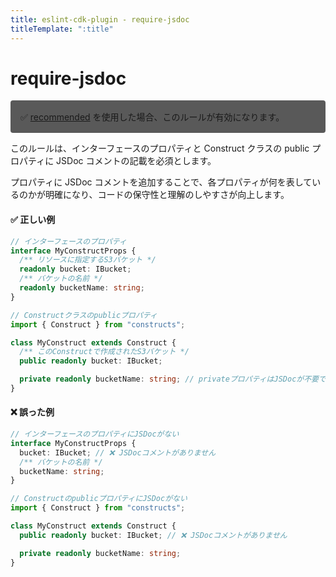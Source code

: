 ```yaml
---
title: eslint-cdk-plugin - require-jsdoc
titleTemplate: ":title"
---
```


# require-jsdoc

<div style="margin-top: 16px; background-color: #595959; padding: 16px; border-radius: 4px;">
    ✅ <a href="/ja/rules/#recommended-rules">recommended</a>
  を使用した場合、このルールが有効になります。
</div>

このルールは、インターフェースのプロパティと Construct クラスの public プロパティに JSDoc コメントの記載を必須とします。

プロパティに JSDoc コメントを追加することで、各プロパティが何を表しているのかが明確になり、コードの保守性と理解のしやすさが向上します。

#### ✅ 正しい例

```ts
// インターフェースのプロパティ
interface MyConstructProps {
  /** リソースに指定するS3バケット */
  readonly bucket: IBucket;
  /** バケットの名前 */
  readonly bucketName: string;
}

// Constructクラスのpublicプロパティ
import { Construct } from "constructs";

class MyConstruct extends Construct {
  /** このConstructで作成されたS3バケット */
  public readonly bucket: IBucket;

  private readonly bucketName: string; // privateプロパティはJSDocが不要です
}
```

#### ❌ 誤った例

```ts
// インターフェースのプロパティにJSDocがない
interface MyConstructProps {
  bucket: IBucket; // ❌ JSDocコメントがありません
  /** バケットの名前 */
  bucketName: string;
}

// ConstructのpublicプロパティにJSDocがない
import { Construct } from "constructs";

class MyConstruct extends Construct {
  public readonly bucket: IBucket; // ❌ JSDocコメントがありません

  private readonly bucketName: string;
}
```
